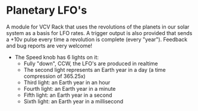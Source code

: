 # Planetary LFO's
A module for VCV Rack that uses the revolutions of the planets in our solar system as a basis for LFO rates.  A trigger output is also provided that sends a +10v pulse every time a revolution is complete (every "year").
Feedback and bug reports are very welcome!
- The Speed knob has 6 lights on it:
    - Fully "down", CCW, the LFO's are produced in realtime
    - The second light represents an Earth year in a day (a time compression of 365.25x)
    - Third light: an Earth year in an hour
    - Fourth light: an Earth year in a minute
    - Fifth light: an Earth year in a second
    - Sixth light: an Earth year in a millisecond